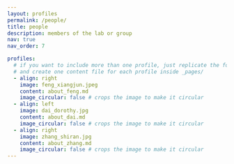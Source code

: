 ```yaml
---
layout: profiles
permalink: /people/
title: people
description: members of the lab or group
nav: true
nav_order: 7

profiles:
  # if you want to include more than one profile, just replicate the following block
  # and create one content file for each profile inside _pages/
  - align: right
    image: feng_xiangjun.jpeg
    content: about_feng.md
    image_circular: false # crops the image to make it circular
  - align: left
    image: dai_dorothy.jpg
    content: about_dai.md
    image_circular: false # crops the image to make it circular
  - align: right
    image: zhang_shiran.jpg
    content: about_zhang.md
    image_circular: false # crops the image to make it circular
---
```

